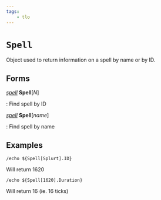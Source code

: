 ```yaml
---
tags:
    - tlo
---
```

# `Spell`

Object used to return information on a spell by name or by ID.

## Forms

[_spell_][spell] **Spell**[_N_]

:   Find spell by ID

[_spell_][spell] **Spell**[_name_]

:   Find spell by name

## Examples

```
/echo ${Spell[Splurt].ID}
```

Will return 1620

```
/echo ${Spell[1620].Duration}
```

Will return 16 (ie. 16 ticks)

[spell]: ../data-types/datatype-spell.md
